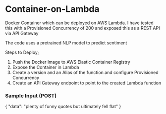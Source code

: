 # Container-on-Lambda

Docker Container which can be deployed on AWS Lambda. I have tested this with a Provisioned Concurrency of 200 and exposed this as a REST API via API Gateway

The code uses a pretrained NLP model to predict sentiment

Steps to Deploy;
1) Push the Docker Image to AWS Elastic Container Registry
2) Expose the Container in Lambda
3) Create a version and an Alias of the function and configure Provisioned Concurrency
4) Create an API Gateway endpoint to point to the created Lambda function

### Sample Input (POST)
{
  "data": "plenty of funny quotes but ultimately fell flat"
}




